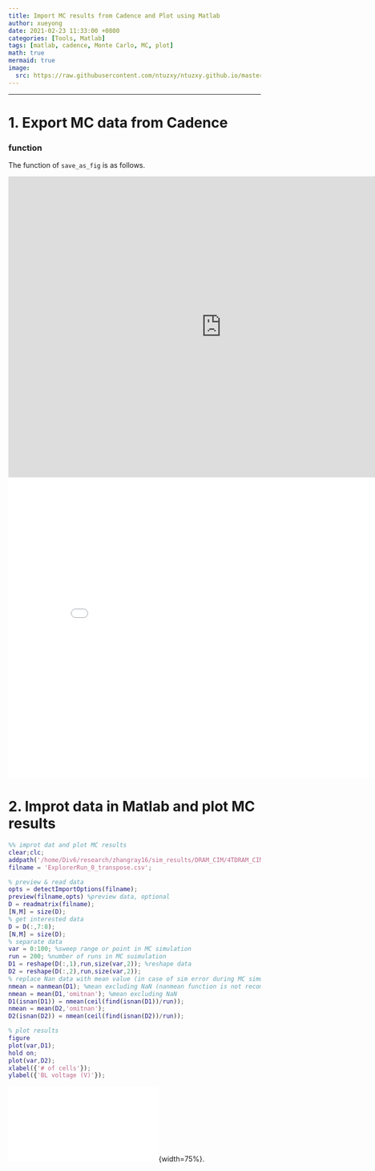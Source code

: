 ```yaml
---
title: Import MC results from Cadence and Plot using Matlab
author: xueyong
date: 2021-02-23 11:33:00 +0800
categories: [Tools, Matlab]
tags: [matlab, cadence, Monte Carlo, MC, plot]
math: true
mermaid: true
image:
  src: https://raw.githubusercontent.com/ntuzxy/ntuzxy.github.io/master/figs/matlab/BL_MC.pdf
---
```


---
# 1. Export MC data from Cadence
### function
The function of `save_as_fig` is as follows.

<center><embed src="https://raw.githubusercontent.com/ntuzxy/ntuzxy.github.io/master/figs/matlab/BL_MC.pdf" width="850" height="600"></center>

<center><embed src="../figs/matlab/BL_MC.pdf" width="850" height="600"></center>

# 2. Improt data in Matlab and plot MC results 

```matlab
%% improt dat and plot MC results
clear;clc;
addpath('/home/Div6/research/zhangray16/sim_results/DRAM_CIM/4TDRAM_CIM');
filname = 'ExplorerRun_0_transpose.csv';

% preview & read data
opts = detectImportOptions(filname);
preview(filname,opts) %preview data, optional
D = readmatrix(filname);
[N,M] = size(D);
% get interested data
D = D(:,7:8);
[N,M] = size(D);
% separate data
var = 0:100; %sweep range or point in MC simulation
run = 200; %number of runs in MC suimulation
D1 = reshape(D(:,1),run,size(var,2)); %reshape data
D2 = reshape(D(:,2),run,size(var,2));
% replace Nan data with mean value (in case of sim error during MC simulation)
nmean = nanmean(D1); %mean excluding NaN (nanmean function is not recommended)
nmean = mean(D1,'omitnan'); %mean excluding NaN
D1(isnan(D1)) = nmean(ceil(find(isnan(D1))/run));
nmean = mean(D2,'omitnan');
D2(isnan(D2)) = nmean(ceil(find(isnan(D2))/run));

% plot results
figure
plot(var,D1);
hold on;
plot(var,D2);
xlabel({'# of cells'});
ylabel({'BL voltage (V)'});
```


![Image Title](./master/figs/matlab/BL_MC.pdf){width=75%}.
